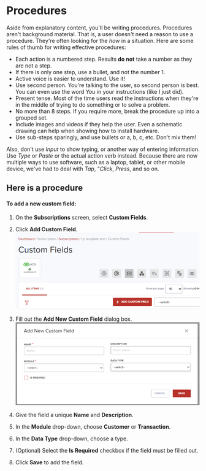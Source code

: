 # Procedures

Aside from explanatory content, you'll be writing procedures. Procedures aren't background material. That is,
a user doesn't need a reason to use a procedure. They're often looking for the *how* in a situation. 
Here are some rules of thumb for writing effective procedures:

* Each action is a numbered step. Results **do not** take a number as they are not a step.
* If there is only one step, use a bullet, and not the number 1.
* Active voice is easier to understand. Use it!
* Use second person. You're talking to the user, so second person is best. You can even use the word *You* in your instructions (like I just did).
* Present tense. Most of the time users read the instructions when they're in the middle of trying to do something or to solve a problem.
* No more than 8 steps. If you require more, break the procedure up into a grouped set.
* Include images and videos if they help the user. Even a schematic drawing can help when showing how to install hardware.
* Use sub-steps sparingly, and use bullets or a, b, c, etc. Don't mix them!

Also, don't use *Input* to show typing, or another way of entering
information. Use *Type* or *Paste* or the actual action verb instead. Because there are now multiple ways to use 
software, such as a laptop, tablet, or other mobile device, we've had to deal with *Tap*, "*Click*, *Press*, and so on.  

Here is a procedure 
------------------------------------------------

#### To add a new custom field:

1.	On the **Subscriptions** screen, select **Custom Fields**.  

2.	Click **Add Custom Field**. ![custom field trim](Resources/Images/custom-field-trim.png)
3.	Fill out the **Add New Custom Field** dialog box. 
![add new custom field dlg](Resources/Images/add-new-custom-field-dlg.png)
4.	Give the field a unique **Name** and **Description**.
5.	In the **Module** drop-down, choose **Customer** or **Transaction**.
6.	In the **Data Type** drop-down, choose a type. 
7.	(Optional) Select the **Is Required** checkbox if the field must be filled out.
8.	Click **Save** to add the field.
